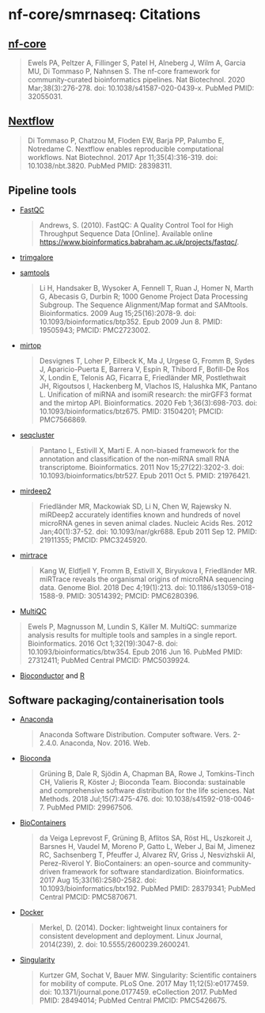 # nf-core/smrnaseq: Citations

## [nf-core](https://pubmed.ncbi.nlm.nih.gov/32055031/)

> Ewels PA, Peltzer A, Fillinger S, Patel H, Alneberg J, Wilm A, Garcia MU, Di Tommaso P, Nahnsen S. The nf-core framework for community-curated bioinformatics pipelines. Nat Biotechnol. 2020 Mar;38(3):276-278. doi: 10.1038/s41587-020-0439-x. PubMed PMID: 32055031.

## [Nextflow](https://pubmed.ncbi.nlm.nih.gov/28398311/)

> Di Tommaso P, Chatzou M, Floden EW, Barja PP, Palumbo E, Notredame C. Nextflow enables reproducible computational workflows. Nat Biotechnol. 2017 Apr 11;35(4):316-319. doi: 10.1038/nbt.3820. PubMed PMID: 28398311.

## Pipeline tools

- [FastQC](https://www.bioinformatics.babraham.ac.uk/projects/fastqc/)

  > Andrews, S. (2010). FastQC: A Quality Control Tool for High Throughput Sequence Data [Online]. Available online https://www.bioinformatics.babraham.ac.uk/projects/fastqc/.

- [trimgalore](https://www.bioinformatics.babraham.ac.uk/projects/trim_galore/)

- [samtools](https://pubmed.ncbi.nlm.nih.gov/19505943/)

  > Li H, Handsaker B, Wysoker A, Fennell T, Ruan J, Homer N, Marth G, Abecasis G, Durbin R; 1000 Genome Project Data Processing Subgroup. The Sequence Alignment/Map format and SAMtools. Bioinformatics. 2009 Aug 15;25(16):2078-9. doi: 10.1093/bioinformatics/btp352. Epub 2009 Jun 8. PMID: 19505943; PMCID: PMC2723002.

- [mirtop](https://pubmed.ncbi.nlm.nih.gov/31504201/)

  > Desvignes T, Loher P, Eilbeck K, Ma J, Urgese G, Fromm B, Sydes J, Aparicio-Puerta E, Barrera V, Espín R, Thibord F, Bofill-De Ros X, Londin E, Telonis AG, Ficarra E, Friedländer MR, Postlethwait JH, Rigoutsos I, Hackenberg M, Vlachos IS, Halushka MK, Pantano L. Unification of miRNA and isomiR research: the mirGFF3 format and the mirtop API. Bioinformatics. 2020 Feb 1;36(3):698-703. doi: 10.1093/bioinformatics/btz675. PMID: 31504201; PMCID: PMC7566869.

- [seqcluster](https://pubmed.ncbi.nlm.nih.gov/21976421/)

  > Pantano L, Estivill X, Martí E. A non-biased framework for the annotation and classification of the non-miRNA small RNA transcriptome. Bioinformatics. 2011 Nov 15;27(22):3202-3. doi: 10.1093/bioinformatics/btr527. Epub 2011 Oct 5. PMID: 21976421.

- [mirdeep2](https://pubmed.ncbi.nlm.nih.gov/21911355/)

  > Friedländer MR, Mackowiak SD, Li N, Chen W, Rajewsky N. miRDeep2 accurately identifies known and hundreds of novel microRNA genes in seven animal clades. Nucleic Acids Res. 2012 Jan;40(1):37-52. doi: 10.1093/nar/gkr688. Epub 2011 Sep 12. PMID: 21911355; PMCID: PMC3245920.

- [mirtrace](https://pubmed.ncbi.nlm.nih.gov/30514392/)

  > Kang W, Eldfjell Y, Fromm B, Estivill X, Biryukova I, Friedländer MR. miRTrace reveals the organismal origins of microRNA sequencing data. Genome Biol. 2018 Dec 4;19(1):213. doi: 10.1186/s13059-018-1588-9. PMID: 30514392; PMCID: PMC6280396.

- [MultiQC](https://pubmed.ncbi.nlm.nih.gov/27312411/)

> Ewels P, Magnusson M, Lundin S, Käller M. MultiQC: summarize analysis results for multiple tools and samples in a single report. Bioinformatics. 2016 Oct 1;32(19):3047-8. doi: 10.1093/bioinformatics/btw354. Epub 2016 Jun 16. PubMed PMID: 27312411; PubMed Central PMCID: PMC5039924.

- [Bioconductor](https://www.bioconductor.org/) and [R](https://cran.r-project.org/)

## Software packaging/containerisation tools

- [Anaconda](https://anaconda.com)

  > Anaconda Software Distribution. Computer software. Vers. 2-2.4.0. Anaconda, Nov. 2016. Web.

- [Bioconda](https://pubmed.ncbi.nlm.nih.gov/29967506/)

  > Grüning B, Dale R, Sjödin A, Chapman BA, Rowe J, Tomkins-Tinch CH, Valieris R, Köster J; Bioconda Team. Bioconda: sustainable and comprehensive software distribution for the life sciences. Nat Methods. 2018 Jul;15(7):475-476. doi: 10.1038/s41592-018-0046-7. PubMed PMID: 29967506.

- [BioContainers](https://pubmed.ncbi.nlm.nih.gov/28379341/)

  > da Veiga Leprevost F, Grüning B, Aflitos SA, Röst HL, Uszkoreit J, Barsnes H, Vaudel M, Moreno P, Gatto L, Weber J, Bai M, Jimenez RC, Sachsenberg T, Pfeuffer J, Alvarez RV, Griss J, Nesvizhskii AI, Perez-Riverol Y. BioContainers: an open-source and community-driven framework for software standardization. Bioinformatics. 2017 Aug 15;33(16):2580-2582. doi: 10.1093/bioinformatics/btx192. PubMed PMID: 28379341; PubMed Central PMCID: PMC5870671.

- [Docker](https://dl.acm.org/doi/10.5555/2600239.2600241)

  > Merkel, D. (2014). Docker: lightweight linux containers for consistent development and deployment. Linux Journal, 2014(239), 2. doi: 10.5555/2600239.2600241.

- [Singularity](https://pubmed.ncbi.nlm.nih.gov/28494014/)

  > Kurtzer GM, Sochat V, Bauer MW. Singularity: Scientific containers for mobility of compute. PLoS One. 2017 May 11;12(5):e0177459. doi: 10.1371/journal.pone.0177459. eCollection 2017. PubMed PMID: 28494014; PubMed Central PMCID: PMC5426675.

